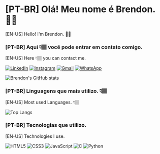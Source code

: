 # [PT-BR] Olá! Meu nome é Brendon. 👋🏽
<p>[EN-US] Hello! I'm Brendon. 👋🏽</p>

### [PT-BR] Aqui 👇🏽 você pode entrar em contato comigo.
<p> [EN-US] Here 👇🏽 you can contact me.</p>

[![LinkedIn](https://img.shields.io/badge/linkedin-%230077B5.svg?style=for-the-badge&logo=linkedin&logoColor=white)](https://www.linkedin.com/in/brendon-dacruz)
[![Instagram](https://img.shields.io/badge/Instagram-%23E4405F.svg?style=for-the-badge&logo=Instagram&logoColor=white)](https://www.instagram.com/eubrxndondc/)
[![Gmail](https://img.shields.io/badge/Gmail-D14836?style=for-the-badge&logo=gmail&logoColor=white)](mailto:b.araujodacruz@gmail.com)
[![WhatsApp](https://img.shields.io/badge/WhatsApp-25D366?style=for-the-badge&logo=whatsapp&logoColor=white)](https://wa.me/5527999162446)

![Brendon's GitHub stats](https://github-readme-stats.vercel.app/api?username=brendonccruz&show_icons=true&theme=highcontrast)

### [PT-BR] Linguagens que mais utilizo. 👇🏽
<p>[EN-US] Most used Languages. 👇🏽</p>

![Top Langs](https://github-readme-stats.vercel.app/api/top-langs/?username=brendonccruz&hide_progress=true)

### [PT-BR] Tecnologias que utilizo.
<p>[EN-US] Technologies I use.</p>

![HTML5](https://img.shields.io/badge/html5-%23E34F26.svg?style=for-the-badge&logo=html5&logoColor=white) ![CSS3](https://img.shields.io/badge/css3-%231572B6.svg?style=for-the-badge&logo=css3&logoColor=white) ![JavaScript](https://img.shields.io/badge/javascript-%23323330.svg?style=for-the-badge&logo=javascript&logoColor=%23F7DF1E) ![C](https://img.shields.io/badge/c-%2300599C.svg?style=for-the-badge&logo=c&logoColor=white) ![Python](https://img.shields.io/badge/python-3670A0?style=for-the-badge&logo=python&logoColor=ffdd54)
